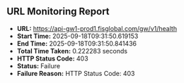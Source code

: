 ## URL Monitoring Report

- **URL:** https://api-gw1-prod1.fisglobal.com/gw/v1/health
- **Start Time:** 2025-09-18T09:31:50.619153
- **End Time:** 2025-09-18T09:31:50.841436
- **Total Time Taken:** 0.222283 seconds
- **HTTP Status Code:** 403
- **Status:** Failure
- **Failure Reason:** HTTP Status Code: 403
